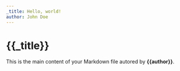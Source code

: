 ```yaml
---     
_title: Hello, world!
author: John Doe
---     
```


# {{_title}}

This is the main content of your Markdown file autored by **{{author}}**.

